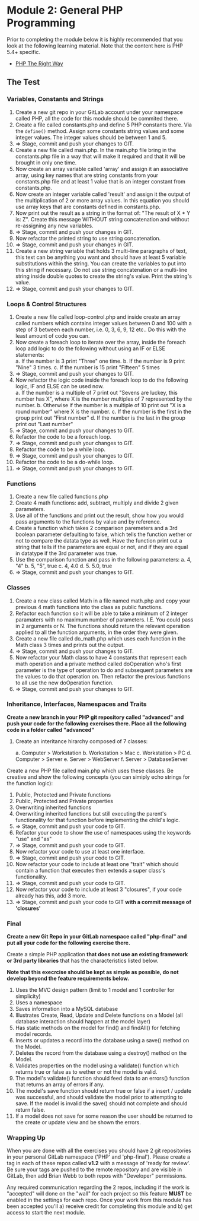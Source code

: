 # Module 2: General PHP Programming

Prior to completing the module below it is highly recommended that you look at the following learning material.  Note that the content here is PHP 5.4+ specific.

* [PHP The Right Way](http://phptherightway.com)


## The Test


### Variables, Constants and Strings

1. Create a new git repo in your GitLab account under your namespace called PHP, all the code for this module should be commited there.
2. Create a file called constants.php and define 5 PHP constants there. Via the `define()` method. Assign some constants string values and some integer values. The integer values should be between 1 and 5.
3. => Stage, commit and push your changes to GIT.
4. Create a new file called main.php.  In the main.php file bring in the constants.php file in a way that will make it required and that it will be brought in only one time.
5. Now create an array variable called 'array' and assign it an associative array, using key names that are string constants from your constants.php file and at least 1 value that is an integer constant from constants.php.
6. Now create an integer variable called 'result' and assign it the output of the multiplication of 2 or more array values.  In this equation you should use array keys that are constants defined in constants.php.
7. Now print out the result as a string in the format of:  "The result of X * Y is: Z". Create this message WITHOUT string concatenation and without re-assigning any new variables.
8. => Stage, commit and push your changes in GIT.
9. Now refactor the printed string to use string concatenation.
10. => Stage, commit and push your changes in GIT.
11. Create a new string variable that holds 3 multi-line paragraphs of text, this text can be anything you want and should have at least 5 variable substitutions within the string.  You can create the variables to put into this string if necessary.  Do not use string concatenation or a multi-line string inside double quotes to create the string's value.  Print the string's value.
12. => Stage, commit and push your changes to GIT.

### Loops & Control Structures

1.  Create a new file called loop-control.php and inside create an array called numbers which contains integer values between 0 and 100 with a step of 3 between each number, i.e. 0, 3, 6, 9, 12 etc..  Do this with the least amount of code you can.
2.  Now create a foreach loop to iterate over the array, inside the foreach loop add logic to do the following without using an IF or ELSE statements:  
	a.  If the number is 3 print "Three" one time.
	b. 	If the number is 9 print "Nine" 3 times.
	c.	If the number is 15 print "Fifteen" 5 times
3.  => Stage, commit and push your changes to GIT.
4.  Now refactor the logic code inside the foreach loop to do the following logic, IF and ELSE can be used now.  
	a. If the number is a multiple of 7 print out "Sevens are luckey, this number has X", where X is the number multiples of 7 represented by the number.
	b.  Otherwise if the number is a multiple of 10 print out "X is a round number" where X is the number.
	c.  If the number is the first in the group print out "First number"
	d.  If the number is the last in the group print out "Last number"
5.  => Stage, commit and push your changes to GIT.
6.  Refactor the code to be a foreach loop.
7.  => Stage, commit and push your changes to GIT.
8.  Refactor the code to be a while loop.
9.  => Stage, commit and push your changes to GIT.
10.  Refactor the code to be a do-while loop.
11.  => Stage, commit and push your changes to GIT.

### Functions

1.  Create a new file called functions.php
2.  Create 4 math functions: add, subtract, multiply and divide 2 given parameters. 
3.  Use all of the functions and print out the result, show how you would pass arguments to the functions by value and by reference.
4.  Create a function which takes 2 comparison paremeters and a 3rd boolean parameter defaulting to false, which tells the function wether or not to compare the datata type as well.  Have the function print out a string that tells if the parameters are equal or not, and if they are equal in datatype if the 3rd parameter was true.
5.  Use the comparison function and pass in the following parameters:
	a.  4, "4"
	b.  5, "5", true
	c.  4, 4.0
	d.  5. 5.0, true
6. => Stage, commit and push your changes to GIT.

### Classes

1.	Create a new class called Math in a file named math.php and copy your previous 4 math functions into the class as public functions.
2.  Refactor each function so it will be able to take a minimum of 2 integer paramaters with no maximum number of parameters.  I.E. You could pass in 2 arguments or N.  The functions should return the relevant operation applied to all the function arguments, in the order they were given.
3.  Create a new file called do_math.php which uses each function in the Math class 3 times and prints out the output.
4.  => Stage, commit and push your changes to GIT.
5.  Now refactor your Math class to have 4 constants that represent each math operation and a private method called doOperation who's first parameter is the type of operation to do and subsequent parameters are the values to do that operation on.  Then refactor the previous functions to all use the new doOperation function.
6.  => Stage, commit and push your changes to GIT.

### Inheritance, Interfaces, Namespaces and Traits

**Create a new branch in your PHP git repository called "advanced" and push your code for the following exercises there.  Place all the following code in a folder called "advanced"**

1.  Create an interitance hirarchy composed of 7 classes:

	a.  Computer > Workstation
	b.  Workstation > Mac
	c.  Workstation > PC
	d.  Computer > Server
	e.	Server > WebServer
	f. 	Server > DatabaseServer
	
Create a new PHP file called main.php which uses these classes. Be creative and show the following concepts (you can simiply echo strings for the function logic):

1.  Public, Protected and Private functions
2.  Public, Protected and Private properties
3.  Overwriting inherited functions
4.  Overwriting inherited functions but still executing the parent's functionality for that function before implementing the child's logic.
5.  => Stage, commit and push your code to GIT.
6.  Refactor your code to show the use of namespaces using the keywords "use" and "as"
7.  => Stage, commit and push your code to GIT.
8.  Now refactor your code to use at least one interface.
9.  => Stage, commit and push your code to GIT.
10. Now refactor your code to include at least one "trait" which should contain a function that executes then extends a super class's functionality.
11. => Stage, commit and push your code to GIT.
12. Now refactor your code to include at least 3 "closures", if your code already has this, add 3 more.
13. => Stage, commit and push your code to GIT **with a commit message of 'closures'**


### Final

**Create a new Git Repo in your GitLab namespace called "php-final" and put all your code for the following exercise there.**

Create a simple PHP application **that does not use an existing framework or 3rd party libraries** that has the characteristics listed below.  

**Note that this execrcise should be kept as simple as possible, do not develop beyond the feature requirements below.**

1.  Uses the MVC design pattern (limit to 1 model and 1 controller for simplicity)
2.  Uses a namespace
4.  Saves information into a MySQL database
5.  Illustrates Create, Read, Update and Delete functions on a Model (all database interaction should happen at the model layer)
6.  Has static methods on the model for find() and findAll() for fetching model records.
7.  Inserts or updates a record into the database using a save() method on the Model.
8.  Deletes the record from the database using a destroy() method on the Model.
9.  Validates properties on the model using a validate() function which returns true or false as to wether or not the model is valid.
10.  The model's validate() function should feed data to an errors() function that returns an array of errors if any.
11.  The model's save function should return true or false if a insert / update was successful, and should validate the model prior to attempting to save.  If the model is invalid the save() should not complete and should return false.
12.  If a model does not save for some reason the user should be returned to the create or update view and be shown the errors.

### Wrapping Up

When you are done with all the exercises you should have 2 git repositories in your personal GitLab namespace ('PHP' and 'php-final').  Please create a tag in each of these repos called **v1.2** with a message of 'ready for review'.  Be sure your tags are pushed to the remote repository and are visible in GitLab, then add Brian Webb to both repos with "Developer" permissions.  

Any required communication regarding the 2 repos, including if the work is "accepted" will done on the "wall" for each project so this feature **MUST** be enabled in the settings for each repo.  Once your work from this module has been accepted you'll a) receive credit for completing this module and b) get access to start the next module.